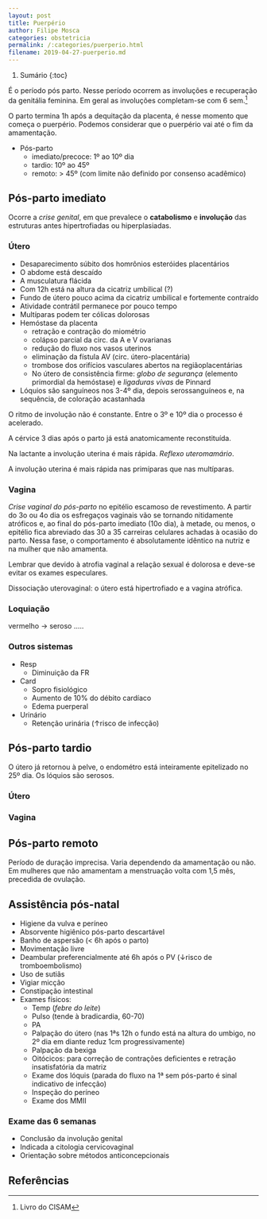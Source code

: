 ```yaml
---
layout: post
title: Puerpério
author: Filipe Mosca
categories: obstetricia
permalink: /:categories/puerperio.html
filename: 2019-04-27-puerperio.md
---
```


1. Sumário
{:toc}

É o período pós parto. Nesse período ocorrem as involuções e recuperação da genitália feminina. Em geral as involuções completam-se com 6 sem.[^rez]

O parto termina 1h após a dequitação da placenta, é nesse momento que começa o puerpério. Podemos considerar que o puerpério vai até o fim da amamentação.

- Pós-parto
  - imediato/precoce: 1º ao 10º dia
  - tardio: 10º ao 45º
  - remoto: > 45º (com limite não definido por consenso acadêmico)

## Pós-parto imediato
Ocorre a _crise genital_, em que prevalece o __catabolismo__ e __involução__ das estruturas antes hipertrofiadas ou hiperplasiadas.

### Útero
- Desaparecimento súbito dos homrônios esteróides placentários
- O abdome está descaído
- A musculatura flácida
- Com 12h está na altura da cicatriz umbilical (?)
- Fundo de útero pouco acima da cicatriz umbilical e fortemente contraído
- Atividade contrátil permanece por pouco tempo
- Multíparas podem ter cólicas dolorosas
- Hemóstase da placenta
  - retração e contração do miométrio
  - colápso parcial da circ. da A e V ovarianas
  - redução do fluxo nos vasos uterinos
  - eliminação da fístula AV (circ. útero-placentária)
  - trombose dos orifícios vasculares abertos na regiãoplacentárias
  - No útero de consistência firme: _globo de segurança_ (elemento primordial da hemóstase) e _ligaduras vivas_ de Pinnard
- Lóquios são sanguíneos nos 3-4º dia, depois serossanguíneos e, na sequência, de coloração acastanhada

O ritmo de involução não é constante. Entre o 3º e 10º dia o processo é acelerado.

A cérvice 3 dias após o parto já está anatomicamente reconstituída.

Na lactante a involução uterina é mais rápida. _Reflexo uteromamário_.

A involução uterina é mais rápida nas primíparas que nas multíparas.

### Vagina
_Crise vaginal do pós-parto_ no epitélio escamoso de revestimento. A partir do 3o ou 4o dia os esfregaços vaginais vão se tornando nitidamente atróficos e, ao final do pós-parto imediato (10o dia), à metade, ou menos, o epitélio fica abreviado das 30 a 35 carreiras celulares achadas à ocasião do parto. Nessa fase, o comportamento é absolutamente idêntico na nutriz e na mulher que não amamenta.

Lembrar que devido à atrofia vaginal a relação sexual é dolorosa e deve-se evitar os exames especulares.

Dissociação uterovaginal: o útero está hipertrofiado e a vagina atrófica.

### Loquiação
vermelho → seroso .....

### Outros sistemas
- Resp
  - Diminuição da FR
- Card
  - Sopro fisiológico
  - Aumento de 10% do débito cardíaco
  - Edema puerperal
- Urinário
  - Retenção urinária (↑risco de infecção)

## Pós-parto tardio
O útero já retornou à pelve, o endométro está inteiramente epitelizado no 25º dia. Os lóquios são serosos.

### Útero


### Vagina

## Pós-parto remoto
Período de duração imprecisa. Varia dependendo da amamentação ou não. Em mulheres que não amamentam a menstruação volta com 1,5 mês, precedida de ovulação.

## Assistência pós-natal
- Higiene da vulva e períneo
- Absorvente higiênico pós-parto descartável
- Banho de aspersão (< 6h após o parto)
- Movimentação livre
- Deambular preferencialmente até 6h após o PV (↓risco de tromboembolismo)
- Uso de sutiãs
- Vigiar micção
- Constipação intestinal
- Exames físicos:
  - Temp (_febre do leite_)
  - Pulso (tende à bradicardia, 60-70)
  - PA
  - Palpação do útero (nas 1ªs 12h o fundo está na altura do umbigo, no 2º dia em diante reduz 1cm progressivamente)
  - Palpação da bexiga
  - Oitócicos: para correção de contrações deficientes e retração insatisfatória da matriz
  - Exame dos lóquis (parada do fluxo na 1ª sem pós-parto é sinal indicativo de infecção)
  - Inspeção do períneo
  - Exame dos MMII

### Exame das 6 semanas
- Conclusão da involução genital
- Indicada a citologia cervicovaginal
- Orientação sobre métodos anticoncepcionais

## Referências
[^rez]: Livro do CISAM
